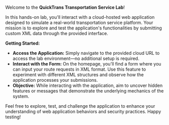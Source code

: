 Welcome to the **QuickTrans Transportation Service Lab**!

In this hands-on lab, you'll interact with a cloud-hosted web application designed to simulate a real-world transportation service platform. Your mission is to explore and test the application's functionalities by submitting custom XML data through the provided interface.

**Getting Started:**
- **Access the Application:** Simply navigate to the provided cloud URL to access the lab environment—no additional setup is required.
- **Interact with the Form:** On the homepage, you'll find a form where you can input your route requests in XML format. Use this feature to experiment with different XML structures and observe how the application processes your submissions.
- **Objective:** While interacting with the application, aim to uncover hidden features or messages that demonstrate the underlying mechanics of the system.

Feel free to explore, test, and challenge the application to enhance your understanding of web application behaviors and security practices. Happy testing!